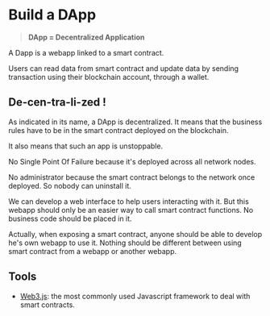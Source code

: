 # Build a DApp

> **DApp = Decentralized Application**

A Dapp is a webapp linked to a smart contract.

Users can read data from smart contract and update data by sending transaction using their blockchain account, through a wallet.

## De-cen-tra-li-zed !

As indicated in its name, a DApp is decentralized. It means that the business rules have to be in the smart contract deployed on the blockchain.

It also means that such an app is unstoppable. 

No Single Point Of Failure because it's deployed across all network nodes.

No administrator because the smart contract belongs to the network once deployed. So nobody can uninstall it.

We can develop a web interface to help users interacting with it. But this webapp should only be an easier way to call smart contract functions. No business code should be placed in it.

Actually, when exposing a smart contract, anyone should be able to develop he's own webapp to use it. Nothing should be different between using smart contract from a webapp or another webapp.


## Tools

- [Web3.js](https://web3js.readthedocs.io/en/v1.5.2/): the most commonly used Javascript framework to deal with smart contracts.